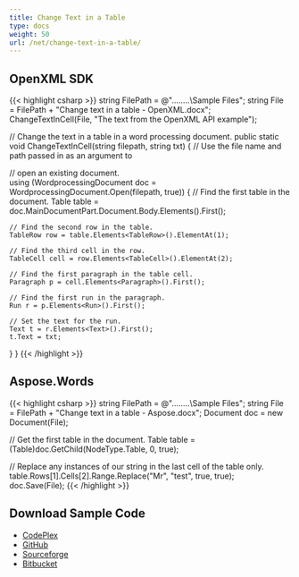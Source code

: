 ```yaml
---
title: Change Text in a Table
type: docs
weight: 50
url: /net/change-text-in-a-table/
---
```


## OpenXML SDK

{{< highlight csharp >}}
string FilePath = @"..\..\..\..\Sample Files\";
string File = FilePath + "Change text in a table - OpenXML.docx";
ChangeTextInCell(File, "The text from the OpenXML API example");

// Change the text in a table in a word processing document.
public static void ChangeTextInCell(string filepath, string txt)
{
// Use the file name and path passed in as an argument to

// open an existing document.            
using (WordprocessingDocument doc =
    WordprocessingDocument.Open(filepath, true))
{
    // Find the first table in the document.
    Table table =
        doc.MainDocumentPart.Document.Body.Elements<Table>().First();

    // Find the second row in the table.
    TableRow row = table.Elements<TableRow>().ElementAt(1);
    
    // Find the third cell in the row.
    TableCell cell = row.Elements<TableCell>().ElementAt(2);
    
    // Find the first paragraph in the table cell.
    Paragraph p = cell.Elements<Paragraph>().First();
    
    // Find the first run in the paragraph.
    Run r = p.Elements<Run>().First();
    
    // Set the text for the run.
    Text t = r.Elements<Text>().First();
    t.Text = txt;
}
}
{{< /highlight >}}

## Aspose.Words

{{< highlight csharp >}}
string FilePath = @"..\..\..\..\Sample Files\";
string File = FilePath + "Change text in a table - Aspose.docx";
Document doc = new Document(File);

// Get the first table in the document.
Table table = (Table)doc.GetChild(NodeType.Table, 0, true);

// Replace any instances of our string in the last cell of the table only.
table.Rows[1].Cells[2].Range.Replace("Mr", "test", true, true);
doc.Save(File);
{{< /highlight >}}

## Download Sample Code

- [CodePlex](https://archive.codeplex.com/?p=asposewordsopenxml)
- [GitHub](https://github.com/aspose-words/Aspose.Words-for-.NET/releases/tag/AsposeWordsVsOpenXMLv1.2)
- [Sourceforge](https://sourceforge.net/projects/asposeopenxml/files/Aspose.Words%20Vs%20OpenXML/Change%20text%20in%20a%20table%20\(Aspose.Words\).zip/download)
- [Bitbucket](https://bitbucket.org/asposemarketplace/aspose-for-openxml/downloads/Change%20text%20in%20a%20table%20\(Aspose.Words\).zip)
